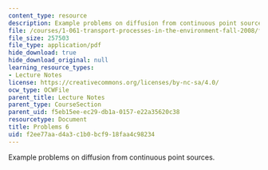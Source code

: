 ```yaml
---
content_type: resource
description: Example problems on diffusion from continuous point sources.
file: /courses/1-061-transport-processes-in-the-environment-fall-2008/f2ee77aad4a3c1b0bcf918faa4c98234_problems6.pdf
file_size: 257503
file_type: application/pdf
hide_download: true
hide_download_original: null
learning_resource_types:
- Lecture Notes
license: https://creativecommons.org/licenses/by-nc-sa/4.0/
ocw_type: OCWFile
parent_title: Lecture Notes
parent_type: CourseSection
parent_uid: f5eb15ee-ec29-db1a-0157-e22a35620c38
resourcetype: Document
title: Problems 6
uid: f2ee77aa-d4a3-c1b0-bcf9-18faa4c98234
---
```

Example problems on diffusion from continuous point sources.